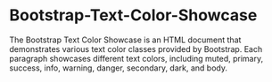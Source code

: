# Bootstrap-Text-Color-Showcase
The Bootstrap Text Color Showcase is an HTML document that demonstrates various text color classes provided by Bootstrap. Each paragraph showcases different text colors, including muted, primary, success, info, warning, danger, secondary, dark, and body.

